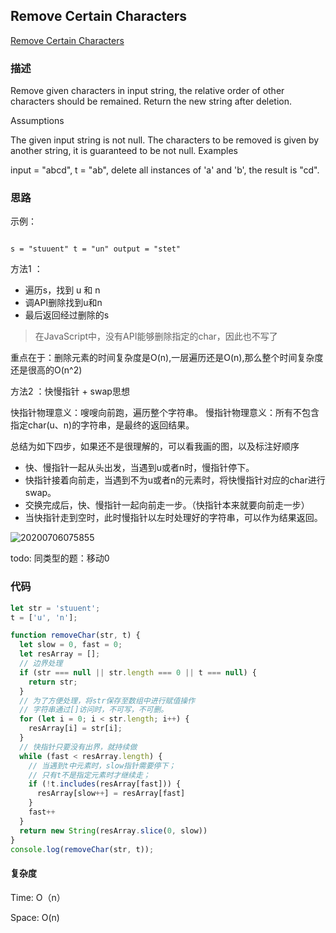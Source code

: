 ## Remove Certain Characters

[Remove Certain Characters](https://app.laicode.io/app/problem/395)

### 描述

Remove given characters in input string, the relative order of other characters should be remained. Return the new string after deletion.

Assumptions

The given input string is not null.
The characters to be removed is given by another string, it is guaranteed to be not null.
Examples

input = "abcd", t = "ab", delete all instances of 'a' and 'b', the result is "cd".

### 思路

示例：

```

s = "stuuent" t = "un" output = "stet"

```

方法1 ：

  - 遍历s，找到 u 和 n
  - 调API删除找到u和n
  - 最后返回经过删除的s

> 在JavaScript中，没有API能够删除指定的char，因此也不写了

重点在于：删除元素的时间复杂度是O(n),一层遍历还是O(n),那么整个时间复杂度还是很高的O(n^2)

方法2 ：快慢指针 + swap思想

快指针物理意义：嗖嗖向前跑，遍历整个字符串。
慢指针物理意义：所有不包含指定char(u、n)的字符串，是最终的返回结果。

总结为如下四步，如果还不是很理解的，可以看我画的图，以及标注好顺序

- 快、慢指针一起从头出发，当遇到u或者n时，慢指针停下。
- 快指针接着向前走，当遇到不为u或者n的元素时，将快慢指针对应的char进行swap。
- 交换完成后，快、慢指针一起向前走一步。（快指针本来就要向前走一步）
- 当快指针走到空时，此时慢指针以左时处理好的字符串，可以作为结果返回。

![20200706075855]( https://supyyy-1259673491.cos.ap-beijing.myqcloud.com/2020/pictures20200706075855.png)

todo: 同类型的题：移动0

### 代码

```js
let str = 'stuuent';
t = ['u', 'n'];

function removeChar(str, t) {
  let slow = 0, fast = 0;
  let resArray = [];
  // 边界处理
  if (str === null || str.length === 0 || t === null) {
    return str;
  }
  // 为了方便处理，将str保存至数组中进行赋值操作
  // 字符串通过[]访问时，不可写，不可删。
  for (let i = 0; i < str.length; i++) {
    resArray[i] = str[i];
  }  
  // 快指针只要没有出界，就持续做
  while (fast < resArray.length) {
    // 当遇到t中元素时，slow指针需要停下；
    // 只有t不是指定元素时才继续走；
    if (!t.includes(resArray[fast])) {
      resArray[slow++] = resArray[fast]
    }
    fast++
  }  
  return new String(resArray.slice(0, slow))
}
console.log(removeChar(str, t));
```

#### 复杂度

Time: O（n）

Space: O(n)
